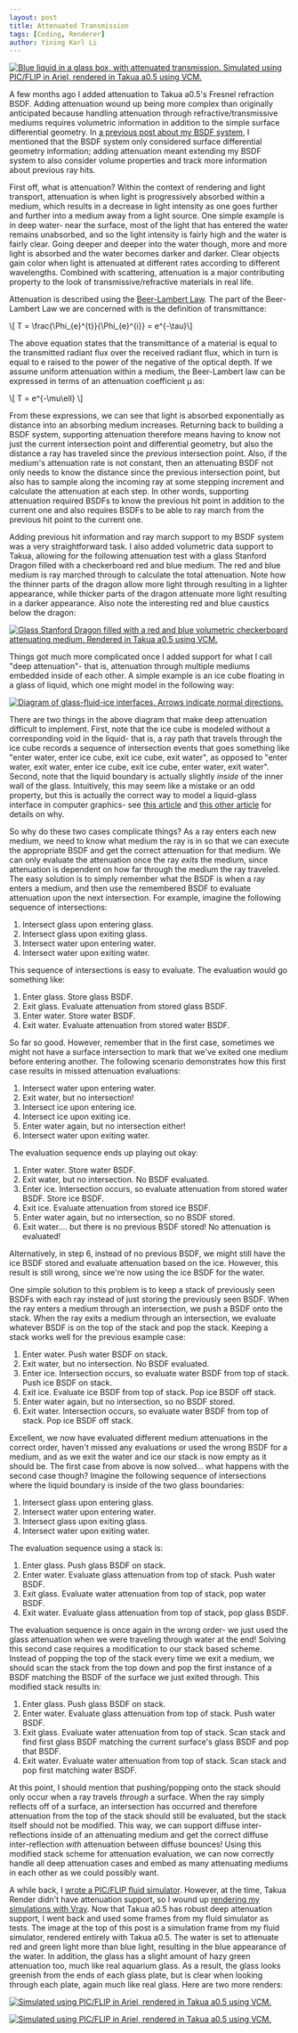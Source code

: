 ```yaml
---
layout: post
title: Attenuated Transmission
tags: [Coding, Renderer]
author: Yining Karl Li
---
```


[![Blue liquid in a glass box, with attenuated transmission. Simulated using PIC/FLIP in Ariel, rendered in Takua a0.5 using VCM.]({{site.url}}/content/images/2015/Jun/preview/fluid.2.jpg)]({{site.url}}/content/images/2015/Jun/fluid.2.png)

A few months ago I added attenuation to Takua a0.5's Fresnel refraction BSDF. Adding attenuation wound up being more complex than originally anticipated because handling attenuation through refractive/transmissive mediums requires volumetric information in addition to the simple surface differential geometry. In [a previous post about my BSDF system](http://blog.yiningkarlli.com/2015/03/bsdf-system.html), I mentioned that the BSDF system only considered surface differential geometry information; adding attenuation meant extending my BSDF system to also consider volume properties and track more information about previous ray hits.

First off, what is attenuation? Within the context of rendering and light transport, attenuation is when light is progressively absorbed within a medium, which results in a decrease in light intensity as one goes further and further into a medium away from a light source. One simple example is in deep water- near the surface, most of the light that has entered the water remains unabsorbed, and so the light intensity is fairly high and the water is fairly clear. Going deeper and deeper into the water though, more and more light is absorbed and the water becomes darker and darker. Clear objects gain color when light is attenuated at different rates according to different wavelengths. Combined with scattering, attenuation is a major contributing property to the look of transmissive/refractive materials in real life.

Attenuation is described using the [Beer-Lambert Law](https://en.wikipedia.org/wiki/Beer%E2%80%93Lambert_law). The part of the Beer-Lambert Law we are concerned with is the definition of transmittance:

<div>\[ T = \frac{\Phi_{e}^{t}}{\Phi_{e}^{i}} = e^{-\tau}\]</div>

The above equation states that the transmittance of a material is equal to the transmitted radiant flux over the received radiant flux, which in turn is equal to e raised to the power of the negative of the optical depth. If we assume uniform attenuation within a medium, the Beer-Lambert law can be expressed in terms of an attenuation coefficient μ as:

<div>\[ T = e^{-\mu\ell} \]</div>

From these expressions, we can see that light is absorbed exponentially as distance into an absorbing medium increases. Returning back to building a BSDF system, supporting attenuation therefore means having to know not just the current intersection point and differential geometry, but also the distance a ray has traveled since the _previous_ intersection point. Also, if the medium's attenuation rate is not constant, then an attenuating BSDF not only needs to know the distance since the previous intersection point, but also has to sample along the incoming ray at some stepping increment and calculate the attenuation at each step. In other words, supporting attenuation required BSDFs to know the previous hit point in addition to the current one and also requires BSDFs to be able to ray march from the previous hit point to the current one.

Adding previous hit information and ray march support to my BSDF system was a very straightforward task. I also added volumetric data support to Takua, allowing for the following attenuation test with a glass Stanford Dragon filled with a checkerboard red and blue medium. The red and blue medium is ray marched through to calculate the total attenuation. Note how the thinner parts of the dragon allow more light through resulting in a lighter appearance, while thicker parts of the dragon attenuate more light resulting in a darker appearance. Also note the interesting red and blue caustics below the dragon:

[![Glass Stanford Dragon filled with a red and blue volumetric checkerboard attenuating medium. Rendered in Takua a0.5 using VCM.]({{site.url}}/content/images/2015/Jun/preview/dragon_vcm.jpg)]({{site.url}}/content/images/2015/Jun/dragon_vcm.png)

Things got much more complicated once I added support for what I call "deep attenuation"- that is, attenuation through multiple mediums embedded inside of each other. A simple example is an ice cube floating in a glass of liquid, which one might model in the following way:

[![Diagram of glass-fluid-ice interfaces. Arrows indicate normal directions.]({{site.url}}/content/images/2015/Jun/preview/fluid_diagram_small.png)]({{site.url}}/content/images/2015/Jun/fluid_diagram.png)

There are two things in the above diagram that make deep attenuation difficult to implement. First, note that the ice cube is modeled without a corresponding void in the liquid- that is, a ray path that travels through the ice cube records a sequence of intersection events that goes something like "enter water, enter ice cube, exit ice cube, exit water", as opposed to "enter water, exit water, enter ice cube, exit ice cube, enter water, exit water". Second, note that the liquid boundary is actually slightly _inside_ of the inner wall of the glass. Intuitively, this may seem like a mistake or an odd property, but this is actually the correct way to model a liquid-glass interface in computer graphics- see [this article](http://adaptivesamples.com/2013/10/19/fluid-in-a-glass/) and [this other article](http://www.aversis.be/tutorials/vray/vray-20-glass-liquid-02.htm) for details on why.

So why do these two cases complicate things? As a ray enters each new medium, we need to know what medium the ray is in so that we can execute the appropriate BSDF and get the correct attenuation for that medium. We can only evaluate the attenuation once the ray _exits_ the medium, since attenuation is dependent on how far through the medium the ray traveled. The easy solution is to simply remember what the BSDF is when a ray enters a medium, and then use the remembered BSDF to evaluate attenuation upon the next intersection. For example, imagine the following sequence of intersections:

1. Intersect glass upon entering glass.
2. Intersect glass upon exiting glass.
3. Intersect water upon entering water.
4. Intersect water upon exiting water.

This sequence of intersections is easy to evaluate. The evaluation would go something like:

1. Enter glass. Store glass BSDF.
2. Exit glass. Evaluate attenuation from stored glass BSDF.
3. Enter water. Store water BSDF.
4. Exit water. Evaluate attenuation from stored water BSDF.

So far so good. However, remember that in the first case, sometimes we might not have a surface intersection to mark that we've exited one medium before entering another. The following scenario demonstrates how this first case results in missed attenuation evaluations:

1. Intersect water upon entering water.
2. Exit water, but no intersection!
3. Intersect ice upon entering ice.
4. Intersect ice upon exiting ice.
5. Enter water again, but no intersection either!
6. Intersect water upon exiting water.

The evaluation sequence ends up playing out okay:

1. Enter water. Store water BSDF.
2. Exit water, but no intersection. No BSDF evaluated.
3. Enter ice. Intersection occurs, so evaluate attenuation from stored water BSDF. Store ice BSDF.
4. Exit ice. Evaluate attenuation from stored ice BSDF.
5. Enter water again, but no intersection, so no BSDF stored.
6. Exit water.... but there is no previous BSDF stored! No attenuation is evaluated!

Alternatively, in step 6, instead of no previous BSDF, we might still have the ice BSDF stored and evaluate attenuation based on the ice. However, this result is still wrong, since we're now using the ice BSDF for the water.

One simple solution to this problem is to keep a stack of previously seen BSDFs with each ray instead of just storing the previously seen BSDF. When the ray enters a medium through an intersection, we push a BSDF onto the stack. When the ray exits a medium through an intersection, we evaluate whatever BSDF is on the top of the stack and pop the stack. Keeping a stack works well for the previous example case:

1. Enter water. Push water BSDF on stack.
2. Exit water, but no intersection. No BSDF evaluated.
3. Enter ice. Intersection occurs, so evaluate water BSDF from top of stack. Push ice BSDF on stack.
4. Exit ice. Evaluate ice BSDF from top of stack. Pop ice BSDF off stack.
5. Enter water again, but no intersection, so no BSDF stored.
6. Exit water. Intersection occurs, so evaluate water BSDF from top of stack. Pop ice BSDF off stack.

Excellent, we now have evaluated different medium attenuations in the correct order, haven't missed any evaluations or used the wrong BSDF for a medium, and as we exit the water and ice our stack is now empty as it should be. The first case from above is now solved... what happens with the second case though? Imagine the following sequence of intersections where the liquid boundary is inside of the two glass boundaries:

1. Intersect glass upon entering glass.
2. Intersect water upon entering water.
3. Intersect glass upon exiting glass.
4. Intersect water upon exiting water.

The evaluation sequence using a stack is:

1. Enter glass. Push glass BSDF on stack.
2. Enter water. Evaluate glass attenuation from top of stack. Push water BSDF.
3. Exit glass. Evaluate water attenuation from top of stack, pop water BSDF.
4. Exit water. Evaluate glass attenuation from top of stack, pop glass BSDF.

The evaluation sequence is once again in the wrong order- we just used the glass attenuation when we were traveling through water at the end! Solving this second case requires a modification to our stack based scheme. Instead of popping the top of the stack every time we exit a medium, we should scan the stack from the top down and pop the first instance of a BSDF matching the BSDF of the surface we just exited through. This modified stack results in:

1. Enter glass. Push glass BSDF on stack.
2. Enter water. Evaluate glass attenuation from top of stack. Push water BSDF.
3. Exit glass. Evaluate water attenuation from top of stack. Scan stack and find first glass BSDF matching the current surface's glass BSDF and pop that BSDF.
4. Exit water. Evaluate water attenuation from top of stack. Scan stack and pop first matching water BSDF.

At this point, I should mention that pushing/popping onto the stack should only occur when a ray travels _through_ a surface. When the ray simply reflects off of a surface, an intersection has occurred and therefore attenuation from the top of the stack should still be evaluated, but the stack itself should not be modified. This way, we can support diffuse inter-reflections inside of an attenuating medium and get the correct diffuse inter-reflection _with_ attenuation between diffuse bounces! Using this modified stack scheme for attenuation evaluation, we can now correctly handle all deep attenuation cases and embed as many attenuating mediums in each other as we could possibly want.

A while back, I [wrote a PIC/FLIP fluid simulator](http://blog.yiningkarlli.com/2014/01/flip-simulator.html). However, at the time, Takua Render didn't have attenuation support, so I wound up [rendering my simulations with Vray](http://blog.yiningkarlli.com/2014/02/flip-meshing-pipeline.html). Now that Takua a0.5 has robust deep attenuation support, I went back and used some frames from my fluid simulator as tests. The image at the top of this post is a simulation frame from my fluid simulator, rendered entirely with Takua a0.5. The water is set to attenuate red and green light more than blue light, resulting in the blue appearance of the water. In addition, the glass has a slight amount of hazy green attenuation too, much like real aquarium glass. As a result, the glass looks greenish from the ends of each glass plate, but is clear when looking through each plate, again much like real glass. Here are two more renders:

[![Simulated using PIC/FLIP in Ariel, rendered in Takua a0.5 using VCM.]({{site.url}}/content/images/2015/Jun/preview/fluid.0.jpg)]({{site.url}}/content/images/2015/Jun/fluid.0.png)

[![Simulated using PIC/FLIP in Ariel, rendered in Takua a0.5 using VCM.]({{site.url}}/content/images/2015/Jun/preview/fluid.1.jpg)]({{site.url}}/content/images/2015/Jun/fluid.1.png)
